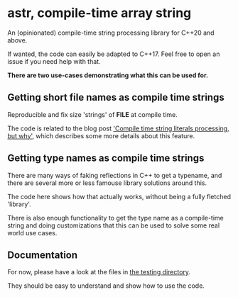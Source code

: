 # astr, compile-time array string

An (opinionated) compile-time string processing library for C++20 and above.

If wanted, the code can easily be adapted to C++17.
Feel free to open an issue if you need help with that.

**There are two use-cases demonstrating what this can be used for.**

## Getting short file names as compile time strings

Reproducible and fix size 'strings' of __FILE__  at compile time.

The code is related to the blog post ['Compile time string literals processing, but why'](https://a4z.gitlab.io/blog/2023/11/04/Compiletime-string-literals-processing.html), which describes some more details about this feature.

## Getting type names as compile time strings

There are many ways of faking reflections in C++ to get a typename, and there are several more or less famouse library solutions around this.

The code here shows how that actually works, without being a fully fletched 'library'.

There is also enough functionality to get the type name as a compile-time string and doing customizations that this can be used to solve some real world use cases.

## Documentation

For now, please have a look at the files in [the testing directory](./tests/base).

They should be easy to understand and show how to use the code.
